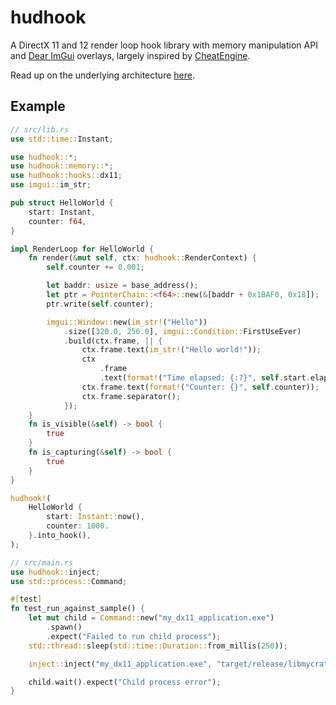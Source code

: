 # hudhook

A DirectX 11 and 12 render loop hook library with memory manipulation API and
[Dear ImGui](https://github.com/ocornut/imgui) overlays, largely inspired by
[CheatEngine](https://cheatengine.org/).

Read up on the underlying architecture [here](https://veeenu.github.io/blog/sekiro-practice-tool-architecture/).

## Example

```rust
// src/lib.rs
use std::time::Instant;

use hudhook::*;
use hudhook::memory::*;
use hudhook::hooks::dx11;
use imgui::im_str;

pub struct HelloWorld {
    start: Instant,
    counter: f64,
}

impl RenderLoop for HelloWorld {
    fn render(&mut self, ctx: hudhook::RenderContext) {
        self.counter += 0.001;

        let baddr: usize = base_address();
        let ptr = PointerChain::<f64>::new(&[baddr + 0x1BAF0, 0x18]);
        ptr.write(self.counter);

        imgui::Window::new(im_str!("Hello"))
            .size([320.0, 256.0], imgui::Condition::FirstUseEver)
            .build(ctx.frame, || {
                ctx.frame.text(im_str!("Hello world!"));
                ctx
                    .frame
                    .text(format!("Time elapsed: {:?}", self.start.elapsed()));
                ctx.frame.text(format!("Counter: {}", self.counter));
                ctx.frame.separator();
            });
    }
    fn is_visible(&self) -> bool {
        true
    }
    fn is_capturing(&self) -> bool {
        true
    }
}

hudhook!(
    HelloWorld {
        start: Instant::now(),
        counter: 1000.
    }.into_hook(),
);
```

```rust
// src/main.rs
use hudhook::inject;
use std::process::Command;

#[test]
fn test_run_against_sample() {
    let mut child = Command::new("my_dx11_application.exe")
        .spawn()
        .expect("Failed to run child process");
    std::thread::sleep(std::time::Duration::from_millis(250));

    inject::inject("my_dx11_application.exe", "target/release/libmycrate.dll").ok();

    child.wait().expect("Child process error");
}
```
